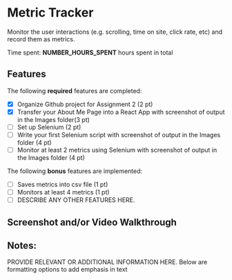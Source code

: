 # Metric Tracker

Monitor the user interactions (e.g. scrolling, time on site, click rate, etc) and record them as metrics.

Time spent: **NUMBER_HOURS_SPENT** hours spent in total

## Features

The following **required** features are completed:

- [x] Organize Github project for Assignment 2 (2 pt)
- [x] Transfer your About Me Page into a React App with screenshot of output in the Images folder(3 pt)
- [ ] Set up Selenium (2 pt)
- [ ] Write your first Selenium script with screenshot of output in the Images folder (4 pt)
- [ ] Monitor at least 2 metrics using Selenium with screenshot of output in the Images folder (4 pt)

The following **bonus** features are implemented:

- [ ] Saves metrics into csv file (1 pt)
- [ ] Monitors at least 4 metrics (1 pt)
- [ ] DESCRIBE ANY OTHER FEATURES HERE.

## Screenshot and/or Video Walkthrough

<!--<img src="https://imgur.com/gallery/4rAXx5x" title='Example Video Walkthrough' width='' alt='Example Video Walkthrough' />-->


## Notes:
PROVIDE RELEVANT OR ADDITIONAL INFORMATION HERE. Below are formatting options to add emphasis in text
<!--<ul>
  <li>**Example in bold**</li>
  <li>*Example in italics*</li>
</ul>
-->
